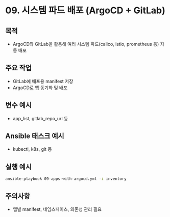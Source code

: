 # 09. 시스템 파드 배포 (ArgoCD + GitLab)

## 목적
- ArgoCD와 GitLab을 활용해 여러 시스템 파드(calico, istio, prometheus 등) 자동 배포

## 주요 작업
- GitLab에 배포용 manifest 저장
- ArgoCD로 앱 동기화 및 배포

## 변수 예시
- app_list, gitlab_repo_url 등

## Ansible 태스크 예시
- kubectl, k8s, git 등

## 실행 예시
```bash
ansible-playbook 09-apps-with-argocd.yml -i inventory
```

## 주의사항
- 앱별 manifest, 네임스페이스, 의존성 관리 필요 